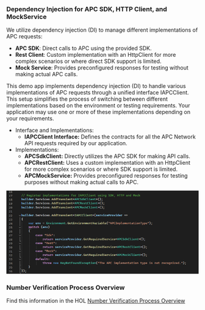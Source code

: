 ### Dependency Injection for APC SDK, HTTP Client, and MockService
We utilize dependency injection (DI) to manage different implementations of APC requests:

- **APC SDK**: Direct calls to APC using the provided SDK.
- **Rest Client**: Custom implementation with an HttpClient for more complex scenarios or where direct SDK support is limited.
- **Mock Service**: Provides preconfigured responses for testing without making actual APC calls.

This demo app implements dependency injection (DI) to handle various implementations of APC requests through a unified interface IAPCClient. This setup simplifies the process of switching between different implementations based on the environment or testing requirements. Your application may use one or more of these implementations depending on your requirements.

- Interface and Implementations:
  - **IAPCClient Interface:** Defines the contracts for all the APC Network API requests required by our application.
- Implementations:
  - **APCSdkClient:** Directly utilizes the APC SDK for making API calls.
  - **APCRestClient:** Uses a custom implementation with an HttpClient for more complex scenarios or where SDK support is limited.
  - **APCMockService:** Provides preconfigured responses for testing purposes without making actual calls to APC.

![alt text](image-37.png)

### Number Verification Process Overview

Find this information in the HOL [Number Verification Process Overview](./APC-HOL.md/md#number-verification-process-overview)
